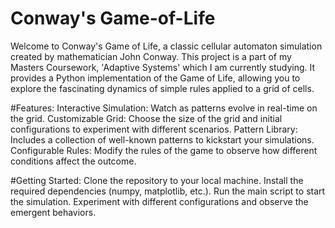 # Conway's Game-of-Life

Welcome to Conway's Game of Life, a classic cellular automaton simulation created by mathematician John Conway. This project is a part of my Masters Coursework, 'Adaptive Systems' which I am currently studying. It provides a Python implementation of the Game of Life, allowing you to explore the fascinating dynamics of simple rules applied to a grid of cells.

#Features:
Interactive Simulation: Watch as patterns evolve in real-time on the grid.
Customizable Grid: Choose the size of the grid and initial configurations to experiment with different scenarios.
Pattern Library: Includes a collection of well-known patterns to kickstart your simulations.
Configurable Rules: Modify the rules of the game to observe how different conditions affect the outcome.


#Getting Started:
Clone the repository to your local machine.
Install the required dependencies (numpy, matplotlib, etc.).
Run the main script to start the simulation.
Experiment with different configurations and observe the emergent behaviors.
